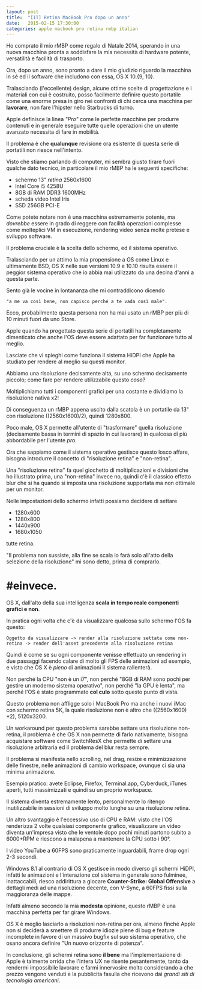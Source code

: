 ```yaml
---
layout: post
title:  "[IT] Retina MacBook Pro dopo un anno"
date:   2015-02-15 17:30:00
categories: apple macbook pro retina rmbp italian
---
```


Ho comprato il mio rMBP come regalo di Natale 2014, sperando in una nuova macchina pronta a soddisfare la mia necessità di hardware potente, versatilità e facilità di trasporto.

Ora, dopo un anno, sono pronto a dare il mio giudizio riguardo la macchina in sé ed il software che includono con essa, OS X 10.{9, 10}.

Tralasciando (l'eccellente) design, alcune ottime scelte di progettazione e i materiali con cui è costruito, posso facilmente definire questo portatile come una enorme presa in giro nei confronti di chi cerca una macchina per **lavorare**, non fare l'hipster nello Starbucks di turno.

Apple definisce la linea *"Pro"* come le perfette macchine per produrre contenuti e in generale eseguire tutte quelle operazioni che un utente avanzato necessita di fare in mobilità.

Il problema è che **qualunque** revisione ora esistente di questa serie di portatili non riesce nell'intento.

Visto che stiamo parlando di computer, mi sembra giusto tirare fuori qualche dato tecnico, in particolare il mio rMBP ha le seguenti specifiche:

* schermo 13" *retina* 2560x1600
* Intel Core i5 4258U
* 8GB di RAM DDR3 1600MHz
* scheda video Intel Iris
* SSD 256GB PCI-E

Come potete notare non è una macchina estremamente potente, ma *dovrebbe* essere in grado di reggere con facilità operazioni complesse come molteplici VM in esecuzione, rendering video senza molte pretese e sviluppo software.

Il problema cruciale è la scelta dello schermo, ed il sistema operativo.

Tralasciando per un attimo la mia propensione a OS come Linux e ultimamente BSD, OS X nelle sue versioni 10.9 e 10.10 risulta essere il peggior sistema operativo che io abbia mai utilizzato da una decina d'anni a questa parte.

Sento già le vocine in lontananza che mi contraddicono dicendo 

    "a me va così bene, non capisco perché a te vada così male".

Ecco, probabilmente questa persona non ha mai usato un rMBP per più di 10 minuti fuori da uno Store.

Apple quando ha progettato questa serie di portatili ha completamente dimenticato che anche l'OS deve essere adattato per far funzionare tutto al meglio.

Lasciate che vi spieghi come funziona il sistema HiDPI che Apple ha studiato per rendere al meglio su questi monitor.

Abbiamo una risoluzione decisamente alta, su uno schermo decisamente piccolo; come fare per rendere utilizzabile questo *coso*?

Moltiplichiamo tutti i componenti grafici per una costante e dividiamo la risoluzione nativa x2!

Di conseguenza un rMBP appena uscito dalla scatola è un portatile da 13" con risoluzione ((2560x1600)/2), quindi 1280x800.

Poco male, OS X permette all'utente di "trasformare" quella risoluzione (decisamente bassa in termini di spazio in cui lavorare) in qualcosa di più abbordabile per l'utente *pro*.

Ora che sappiamo come il sistema operativo gestisce questo losco affare, bisogna introdurre il concetto di "risoluzione retina" e "non-retina".

Una "risoluzione retina" fa quel giochetto di moltiplicazioni e divisioni che ho illustrato prima, una "non-retina" invece no, quindi c'è il classico effetto blur che si ha quando si imposta una risoluzione supportata ma non ottimale per un monitor.

Nelle impostazioni dello schermo infatti possiamo decidere di settare

* 1280x600
* 1280x800
* 1440x900
* 1680x1050

tutte retina.

"Il problema non sussiste, alla fine se scala lo farà solo all'atto della selezione della risoluzione" mi sono detto, prima di comprarlo.

# \#einvece.

OS X, dall'alto della sua intelligenza **scala in tempo reale componenti grafici e non**.

In pratica ogni volta che c'è da visualizzare qualcosa sullo schermo l'OS fa questo:

    Oggetto da visualizzare -> render alla risoluzione settata come non-retina -> render dell'asset precedente alla risoluzione retina

Quindi è come se su ogni componente venisse effettuato un rendering in due passaggi facendo calare di molto gli FPS delle animazioni ad esempio, e visto che OS X è *pieno* di animazioni il sistema rallenterà.

Non perché la CPU "non è un i7", non perché "8GB di RAM sono pochi per gestire un moderno sistema operativo", non perché "la GPU è lenta", ma perché l'OS è stato programmato **col culo** sotto questo punto di vista.

Questo problema non affligge solo i MacBook Pro ma anche i nuovi iMac con schermo retina 5K, la quale risoluzione non è altro che ((2560x1600) \*2), 5120x3200.

Un workaround per questo problema sarebbe settare una risoluzione non-retina, il problema è che OS X non permette di farlo nativamente, bisogna acquistare software come SwitchResX che permette di settare una risoluzione arbitraria ed il problema del blur resta sempre.

Il problema si manifesta nello scrolling, nel drag, resize e minimizzazione delle finestre, nelle animazioni di cambio workspace, ovunque ci sia una minima animazione.

Esempio pratico: avete Eclipse, Firefox, Terminal.app, Cyberduck, iTunes aperti, tutti massimizzati e quindi su un proprio workspace.

Il sistema diventa estremamente lento, personalmente lo ritengo inutilizzabile in sessioni di sviluppo molto lunghe su una risoluzione retina.

Un altro svantaggio è l'eccessivo uso di CPU e RAM: visto che l'OS renderizza 2 volte qualsiasi componente grafico, visualizzare un video diventa un'impresa visto che le ventole dopo pochi minuti partono subito a 6000+RPM e riescono a malapena a mantenere la CPU sotto i 90°.

I video YouTube a 60FPS sono praticamente inguardabili, frame drop ogni 2-3 secondi.

Windows 8.1 al contrario di OS X gestisce in modo diverso gli schermi HiDPI, infatti le animazioni e l'interazione col sistema in generale sono fulminee, inattaccabili, riesco addirittura a giocare **Counter-Strike: Global Offensive** a dettagli medi ad una risoluzione decente, con V-Sync, a 60FPS fissi sulla maggioranza delle mappe.

Infatti almeno secondo la mia **modesta** opinione, questo rMBP è una macchina perfetta per far girare Windows.

OS X è meglio lasciarlo a risoluzioni non-retina per ora, almeno finché Apple non si deciderà a smettere di produrre idiozie piene di bug e feature incomplete in favore di un massivo bugfix sul suo sistema operativo, che osano ancora definire "Un nuovo orizzonte di potenza".

In conclusione, gli schermi retina sono **il bene** ma l'implementazione di Apple è talmente orrida che l'intera UX ne risente pesantemente, tanto da rendermi impossibile lavorare e farmi innervosire molto considerando a che prezzo vengono venduti e la pubblicita fasulla che ricevono dai *grandi siti di tecnologia americani*.
